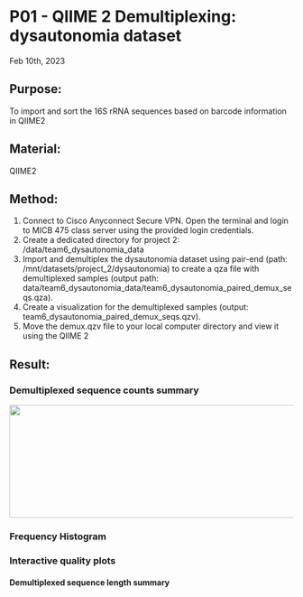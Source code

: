 # P01 - QIIME 2 Demultiplexing: dysautonomia dataset 

Feb 10th, 2023

## Purpose:
To import and sort the 16S rRNA sequences based on barcode information in QIIME2 

## Material: 
QIIME2 

## Method:
1. Connect to Cisco Anyconnect Secure VPN. Open the terminal and login to MICB 475 class server using the provided login credentials.
2. Create a dedicated directory for project 2: /data/team6_dysautonomia_data
3. Import and demultiplex the dysautonomia dataset using pair-end (path: /mnt/datasets/project_2/dysautonomia) to create a qza file with
demultiplexed samples (output path: data/team6_dysautonomia_data/team6_dysautonomia_paired_demux_seqs.qza).
5. Create a visualization for the demultiplexed samples (output: team6_dysautonomia_paired_demux_seqs.qzv).
6. Move the demux.qzv file to your local computer directory and view it using the QIIME 2

## Result:
### Demultiplexed sequence counts summary
<img src="MICB475_Team6
/QIIME2_figures/Demultiplexed sequence counts summary.png" height="200" width="800">

### Frequency Histogram


### Interactive quality plots

#### Demultiplexed sequence length summary




